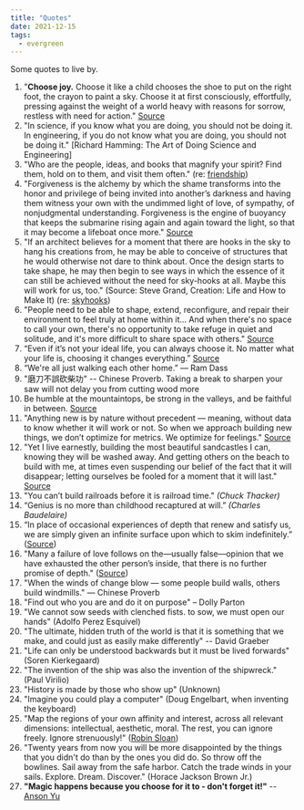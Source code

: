 ```yaml
---
title: "Quotes"
date: 2021-12-15
tags:
  - evergreen
---
```


Some quotes to live by.

1. "**Choose joy.** Choose it like a child chooses the shoe to put on the right foot, the crayon to paint a sky. Choose it at first consciously, effortfully, pressing against the weight of a world heavy with reasons for sorrow, restless with need for action." [Source](https://www.themarginalian.org/2020/10/21/14-years-of-brain-pickings)
2. "In science, if you know what you are doing, you should not be doing it. In engineering, if you do not know what you are doing, you should not be doing it." [Richard Hamming: The Art of Doing Science and Engineering]
3. "Who are the people, ideas, and books that magnify your spirit? Find them, hold on to them, and visit them often." (re: [friendship](thoughts/friendship.md))
4. "Forgiveness is the alchemy by which the shame transforms into the honor and privilege of being invited into another’s darkness and having them witness your own with the undimmed light of love, of sympathy, of nonjudgmental understanding. Forgiveness is the engine of buoyancy that keeps the submarine rising again and again toward the light, so that it may become a lifeboat once more." [Source](https://www.themarginalian.org/2019/10/23/13-learnings-13-years)
5. "If an architect believes for a moment that there are hooks in the sky to hang his creations from, he may be able to conceive of structures that he would otherwise not dare to think about. Once the design starts to take shape, he may then begin to see ways in which the essence of it can still be achieved without the need for sky-hooks at all. Maybe this will work for us, too." (Source: Steve Grand, Creation: Life and How to Make It) (re: [skyhooks](thoughts/skyhooks.md))
6. "People need to be able to shape, extend, reconfigure, and repair their environment to feel truly at home within it... And when there's no space to call your own, there's no opportunity to take refuge in quiet and solitude, and it's more difficult to share space with others." [Source](https://kmcgillivray.github.io/a-web-pattern-language/a-domain-of-ones-own/)
7. “Even if it’s not your ideal life, you can always choose it. No matter what your life is, choosing it changes everything.” [Source](https://perell.com/essay/the-price-of-discipline/)
8. “We're all just walking each other home.” ― Ram Dass
9. "磨刀不誤砍柴功" -- Chinese Proverb. Taking a break to sharpen your saw will not delay you from cutting wood more
10. Be humble at the mountaintops, be strong in the valleys, and be faithful in between. [Source](https://www.marcandangel.com/2022/01/18/19-great-truths-my-grandmother-told-me-on-her-90th-birthday/?curius=1417)
11. "Anything new is by nature without precedent — meaning, without data to know whether it will work or not. So when we approach building new things, we don’t optimize for metrics. We optimize for feelings." [Source](https://browsercompany.substack.com/p/optimizing-for-feelings?s=r)
12. "Yet I live earnestly, building the most beautiful sandcastles I can, knowing they will be washed away. And getting others on the beach to build with me, at times even suspending our belief of the fact that it will disappear; letting ourselves be fooled for a moment that it will last." [Source](https://altered.substack.com/p/dust)
13. "You can’t build railroads before it is railroad time." *(Chuck Thacker)*
14. “Genius is no more than childhood recaptured at will.” _(Charles Baudelaire)_
15. “In place of occasional experiences of depth that renew and satisfy us, we are simply given an infinite surface upon which to skim indefinitely.” ([Source](https://theconvivialsociety.substack.com/p/what-you-get-is-the-world))
16. "Many a failure of love follows on the—usually false—opinion that we have exhausted the other person’s inside, that there is no further promise of depth." ([Source](https://theconvivialsociety.substack.com/p/what-you-get-is-the-world))
17. "When the winds of change blow — some people build walls, others build windmills." — Chinese Proverb
18. "Find out who you are and do it on purpose" – Dolly Parton
19. "We cannot sow seeds with clenched fists. to sow, we must open our hands" (Adolfo Perez Esquivel)
20. "The ultimate, hidden truth of the world is that it is something that we make, and could just as easily make differently" -- David Graeber
21. "Life can only be understood backwards but it must be lived forwards" (Soren Kierkegaard)
22. "The invention of the ship was also the invention of the shipwreck." (Paul Virilio)
23. "History is made by those who show up" (Unknown)
24. "Imagine you could play a computer" (Doug Engelbart, when inventing the keyboard)
25. "Map the regions of your own affinity and interest, across all relevant dimensions: intellectual, aesthetic, moral. The rest, you can ignore freely. Ignore strenuously!" ([Robin Sloan](https://www.robinsloan.com/newsletters/summer-wind/))
26. "Twenty years from now you will be more disappointed by the things that you didn't do than by the ones you did do. So throw off the bowlines. Sail away from the safe harbor. Catch the trade winds in your sails. Explore. Dream. Discover." (Horace Jackson Brown Jr.)
27. **"Magic happens because you choose for it to - don't forget it!"** -- [Anson Yu](https://ansonyu.me/waterloo)